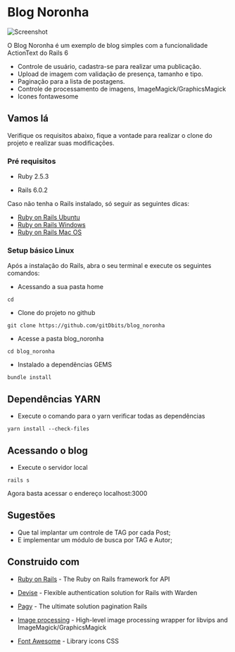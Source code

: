 # Blog Noronha

![Screenshot](https://i.imgur.com/ls5aTgJ.png)

O Blog Noronha é um exemplo de blog simples com a funcionalidade ActionText do Rails 6
 
* Controle de usuário, cadastra-se para realizar uma publicação.
* Upload de imagem com validação de presença, tamanho e tipo.
* Paginação para a lista de postagens.
* Controle de processamento de imagens, ImageMagick/GraphicsMagick
* Icones fontawesome

## Vamos lá

Verifique os requisitos abaixo, fique a vontade para realizar o clone do projeto e realizar suas modificações.

### Pré requisitos

* Ruby 2.5.3

* Rails 6.0.2

Caso não tenha o Rails instalado, só seguir as seguintes dicas: 

* [Ruby on Rails Ubuntu](https://gorails.com/setup/ubuntu/18.04)
* [Ruby on Rails Windows](https://gorails.com/setup/windows/10)
* [Ruby on Rails Mac OS](https://gorails.com/setup/osx/10.15-catalina)

### Setup básico Linux

Após a instalação do Rails, abra o seu terminal e execute os seguintes comandos:

- Acessando a sua pasta home
```
cd
```
- Clone do projeto no github
```
git clone https://github.com/gitDbits/blog_noronha
```
- Acesse a pasta blog_noronha
```
cd blog_noronha
```
- Instalado a dependências GEMS
```
bundle install 
```
## Dependências YARN

- Execute o comando para o yarn verificar todas as dependências
```
yarn install --check-files
```

## Acessando o blog

- Execute o servidor local
```
rails s
```

Agora basta acessar o endereço localhost:3000

## Sugestões

- Que tal implantar um controle de TAG por cada Post;
- E implementar um módulo de busca por TAG e Autor;

## Construido com

* [Ruby on Rails](https://rubyonrails.org/) - The Ruby on Rails framework for API

* [Devise](https://github.com/heartcombo/devise) - Flexible authentication solution for Rails with Warden

* [Pagy](https://github.com/ddnexus/pagy) - The ultimate solution pagination Rails

* [Image processing](https://github.com/janko/image_processing) - High-level image processing wrapper for libvips and ImageMagick/GraphicsMagick

* [Font Awesome](https://fontawesome.com/) - Library icons CSS